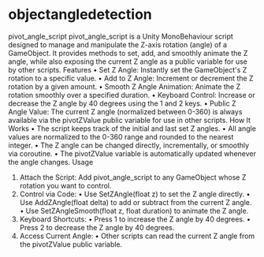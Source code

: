 # objectangledetection
pivot_angle_script
pivot_angle_script is a Unity MonoBehaviour script designed to manage and manipulate the Z-axis rotation (angle) of a GameObject. It provides methods to set, add, and smoothly animate the Z angle, while also exposing the current Z angle as a public variable for use by other scripts.
Features
•	Set Z Angle: Instantly set the GameObject's Z rotation to a specific value.
•	Add to Z Angle: Increment or decrement the Z rotation by a given amount.
•	Smooth Z Angle Animation: Animate the Z rotation smoothly over a specified duration.
•	Keyboard Control: Increase or decrease the Z angle by 40 degrees using the 1 and 2 keys.
•	Public Z Angle Value: The current Z angle (normalized between 0-360) is always available via the pivotZValue public variable for use in other scripts.
How It Works
•	The script keeps track of the initial and last set Z angles.
•	All angle values are normalized to the 0-360 range and rounded to the nearest integer.
•	The Z angle can be changed directly, incrementally, or smoothly via coroutine.
•	The pivotZValue variable is automatically updated whenever the angle changes.
Usage
1.	Attach the Script: Add pivot_angle_script to any GameObject whose Z rotation you want to control.
2.	Control via Code:
•	Use SetZAngle(float z) to set the Z angle directly.
•	Use AddZAngle(float delta) to add or subtract from the current Z angle.
•	Use SetZAngleSmooth(float z, float duration) to animate the Z angle.
3.	Keyboard Shortcuts:
•	Press 1 to increase the Z angle by 40 degrees.
•	Press 2 to decrease the Z angle by 40 degrees.
4.	Access Current Angle:
•	Other scripts can read the current Z angle from the pivotZValue public variable.

